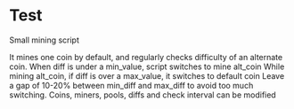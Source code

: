# Test

Small mining script

It mines one coin by default, and regularly checks difficulty of an alternate coin.
When diff is under a min_value, script switches to mine alt_coin
While mining alt_coin, if diff is over a max_value, it switches to default coin
Leave a gap of 10-20% between min_diff and max_diff to avoid too much switching.
Coins, miners, pools, diffs and check interval can be modified
